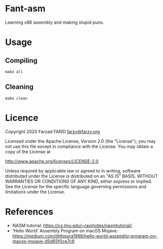 # Fant-asm

Learning x86 assembly and making stupid puns.

# Usage

## Compiling

```shell
make all
```

## Cleaning

```shell
make clean
```

# Licence

Copyright 2020 Farzad FARID <farzy@farzy.org>

Licensed under the Apache License, Version 2.0 (the "License");
you may not use this file except in compliance with the License.
You may obtain a copy of the License at

http://www.apache.org/licenses/LICENSE-2.0

Unless required by applicable law or agreed to in writing, software
distributed under the License is distributed on an "AS IS" BASIS,
WITHOUT WARRANTIES OR CONDITIONS OF ANY KIND, either express or implied.
See the License for the specific language governing permissions and
limitations under the License.
   
# References

* NASM tutorial: https://cs.lmu.edu/~ray/notes/nasmtutorial/
* ‘Hello World’ Assembly Program on macOS Mojave: https://medium.com/@thisura1998/hello-world-assembly-program-on-macos-mojave-d5d65f0ce7c6

